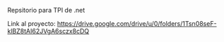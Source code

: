 Repsitorio para TPI de .net

Link al proyecto: https://drive.google.com/drive/u/0/folders/1Tsn08seF-klBZ8tAI62JVgA6sczx8cDQ
